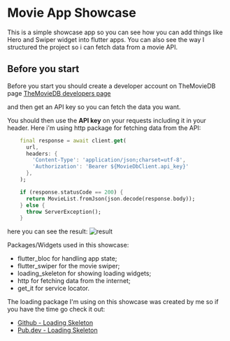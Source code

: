 # Movie App Showcase

This is a simple showcase app so you can see how you can add things like Hero and Swiper widget into flutter apps. You can also see the way I structured the project so i can fetch data from a movie API.

## Before you start

Before you start you should create a developer account on TheMovieDB page
[TheMovieDB developers page](https://developers.themoviedb.org/4/getting-started/authorization)

and then get an API key so you can fetch the data you want.

You should then use the **API key** on your requests including it in your header. Here i'm using http package for fetching data from the API:

```dart
    final response = await client.get(
      url,
      headers: {
        'Content-Type': 'application/json;charset=utf-8',
        'Authorization': 'Bearer ${MovieDbClient.api_key}'
      },
    );

    if (response.statusCode == 200) {
      return MovieList.fromJson(json.decode(response.body));
    } else {
      throw ServerException();
    }
```

here you can see the result:
![result](https://media.giphy.com/media/ETWTvogWEXTGZcUMeK/giphy.gif)

Packages/Widgets used in this showcase:

- flutter_bloc for handling app state;
- flutter_swiper for the movie swiper;
- loading_skeleton for showing loading widgets;
- http for fetching data from the internet;
- get_it for service locator.

The loading package I'm using on this showcase was created by me so if you have the time go check it out:

- [Github - Loading Skeleton](https://github.com/jpgpa/loading_skeleton_widget)
- [Pub.dev - Loading Skeleton](https://pub.dev/packages/loading_skeleton)